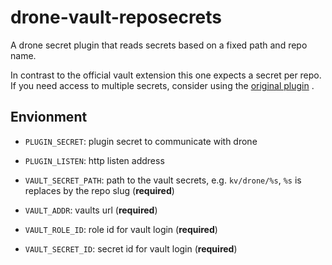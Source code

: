 # drone-vault-reposecrets

A drone secret plugin that reads secrets based on a fixed path and repo name.

In contrast to the official vault extension this one expects a secret per repo. If you need access to multiple secrets, consider using the [original plugin][1] .

## Envionment

* `PLUGIN_SECRET`: plugin secret to communicate with drone
* `PLUGIN_LISTEN`: http listen address

* `VAULT_SECRET_PATH`: path to the vault secrets, e.g. `kv/drone/%s`, `%s` is replaces by the repo slug (**required**)

* `VAULT_ADDR`: vaults url (**required**)
* `VAULT_ROLE_ID`: role id for vault login (**required**)
* `VAULT_SECRET_ID`: secret id for vault login (**required**)


[1]: https://github.com/drone/drone-vault
